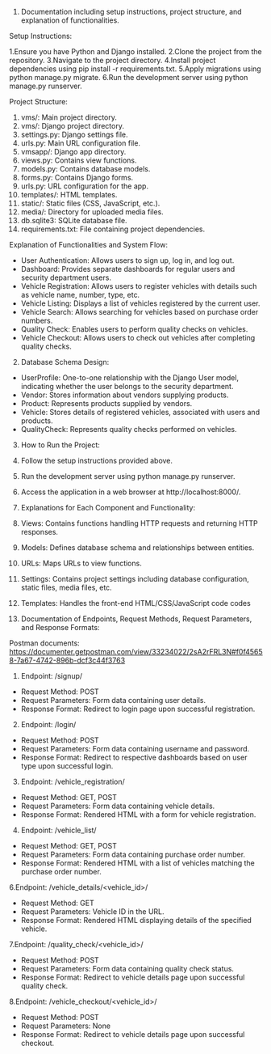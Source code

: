 1. Documentation including setup instructions, project structure, and explanation of functionalities.

Setup Instructions:

1.Ensure you have Python and Django installed.
2.Clone the project from the repository.
3.Navigate to the project directory.
4.Install project dependencies using pip install -r requirements.txt.
5.Apply migrations using python manage.py migrate.
6.Run the development server using python manage.py runserver.

Project Structure:

1. vms/: Main project directory.
2. vms/: Django project directory.
3. settings.py: Django settings file.
4. urls.py: Main URL configuration file.
5. vmsapp/: Django app directory.
6. views.py: Contains view functions.
7. models.py: Contains database models.
8. forms.py: Contains Django forms.
9. urls.py: URL configuration for the app.
10. templates/: HTML templates.
11. static/: Static files (CSS, JavaScript, etc.).
12. media/: Directory for uploaded media files.
13. db.sqlite3: SQLite database file.
14. requirements.txt: File containing project dependencies.


Explanation of Functionalities and System Flow:

* User Authentication: Allows users to sign up, log in, and log out.
* Dashboard: Provides separate dashboards for regular users and security department users.
* Vehicle Registration: Allows users to register vehicles with details such as vehicle name, number, type, etc.
* Vehicle Listing: Displays a list of vehicles registered by the current user.
* Vehicle Search: Allows searching for vehicles based on purchase order numbers.
* Quality Check: Enables users to perform quality checks on vehicles.
* Vehicle Checkout: Allows users to check out vehicles after completing quality checks.

2. Database Schema Design:

* UserProfile: One-to-one relationship with the Django User model, indicating whether the user belongs to the security department.
* Vendor: Stores information about vendors supplying products.
* Product: Represents products supplied by vendors.
* Vehicle: Stores details of registered vehicles, associated with users and products.
* QualityCheck: Represents quality checks performed on vehicles.


3. How to Run the Project:

1. Follow the setup instructions provided above.
2. Run the development server using python manage.py runserver.
3. Access the application in a web browser at http://localhost:8000/.


4. Explanations for Each Component and Functionality:

1. Views: Contains functions handling HTTP requests and returning HTTP responses.
2. Models: Defines database schema and relationships between entities.
3. URLs: Maps URLs to view functions.
4. Settings: Contains project settings including database configuration, static files, media files, etc.
5. Templates: Handles the front-end HTML/CSS/JavaScript code codes

5. Documentation of Endpoints, Request Methods, Request Parameters, and Response Formats:

Postman documents: https://documenter.getpostman.com/view/33234022/2sA2rFRL3N#f0f45658-7a67-4742-896b-dcf3c44f3763

1. Endpoint: /signup/
 * Request Method: POST
 * Request Parameters: Form data containing user details.
 * Response Format: Redirect to login page upon successful registration.

2. Endpoint: /login/
 * Request Method: POST
 * Request Parameters: Form data containing username and password.
 * Response Format: Redirect to respective dashboards based on user type upon successful login.

3. Endpoint: /vehicle_registration/
 * Request Method: GET, POST
 * Request Parameters: Form data containing vehicle details.
 * Response Format: Rendered HTML with a form for vehicle registration.

4. Endpoint: /vehicle_list/
 * Request Method: GET, POST
 * Request Parameters: Form data containing purchase order number.
 * Response Format: Rendered HTML with a list of vehicles matching the purchase order number.

6.Endpoint: /vehicle_details/<vehicle_id>/
 * Request Method: GET
 * Request Parameters: Vehicle ID in the URL.
 * Response Format: Rendered HTML displaying details of the specified vehicle.

7.Endpoint: /quality_check/<vehicle_id>/
 * Request Method: POST
 * Request Parameters: Form data containing quality check status.
 * Response Format: Redirect to vehicle details page upon successful quality check.

8.Endpoint: /vehicle_checkout/<vehicle_id>/
 * Request Method: POST
 * Request Parameters: None
 * Response Format: Redirect to vehicle details page upon successful checkout.
